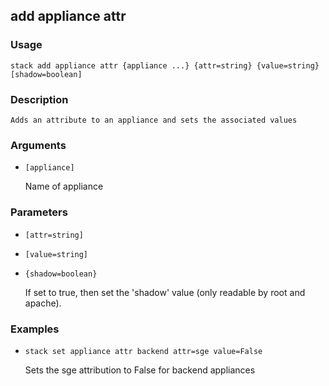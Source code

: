 ## add appliance attr

### Usage

`stack add appliance attr {appliance ...} {attr=string} {value=string} [shadow=boolean]`

### Description


	Adds an attribute to an appliance and sets the associated values

	

### Arguments

* `[appliance]`

   Name of appliance


### Parameters
* `[attr=string]`
* `[value=string]`
* `{shadow=boolean}`

   If set to true, then set the 'shadow' value (only readable by root
	and apache).

### Examples

* `stack set appliance attr backend attr=sge value=False`

   Sets the sge attribution to False for backend appliances



